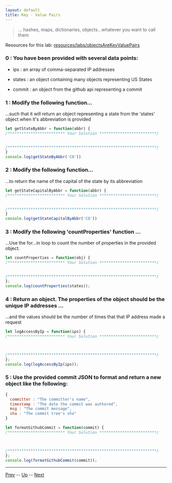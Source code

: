 ```yaml
---
layout: default
title: Key - Value Pairs
---
```

> ... hashes, maps, dictionaries, objects...whatever you want to call them

Resources for this lab: [resources/labs/objectsAreKeyValuePairs](resources/labs/objectsAreKeyValuePairs)

### 0 : You have been provided with several data points:

* ips : an array of comma-separated IP addresses

* states : an object containing many objects representing US States

* commit : an object from the github api representing a commit

### 1 : Modify the following function...

...such that it will return an object representing a state from the 'states' object when it's abbreviation is provided

```js
let getStateByAbbr = function(abbr) {
/************************* Your Solution *************************/


/*****************************************************************/
}
console.log(getStateByAbbr('CO'))
```

### 2 : Modify the following function...

...to return the name of the capital of the state by its abbreviation

```js
let getStateCapitalByAbbr = function(abbr) {
/************************* Your Solution *************************/


/*****************************************************************/
}
console.log(getStateCapitalByAbbr('CO'))
```

### 3 : Modify the following 'countProperties' function ...  

...Use the for...in loop to count the number of properties in the provided object.

```js
let countProperties = function(obj) {
/************************* Your Solution *************************/


/*****************************************************************/
};
console.log(countProperties(states));
```

### 4 : Return an object. The properties of the object should be the unique IP addresses ...

...and the values should be the number of times that that IP address made a request

```js
let logAccessByIp = function(ips) {
/************************* Your Solution *************************/



/*****************************************************************/
};
console.log(logAccessByIp(ips));
```

### 5 : Use the provided commit JSON to format and return a new object like the following:

```js
{
  committer : "The committer's name",
  timestamp : "The date the commit was authored",
  msg : "The commit message",
  sha : "The commit tree's sha"
}
```

```js
let formatGithubCommit = function(commit) {
/************************* Your Solution *************************/



/*****************************************************************/
};
console.log(formatGithubCommit(commit));
```

<hr>

[Prev](forIn.md) -- [Up](README.md) -- [Next](objectMethods.md)

